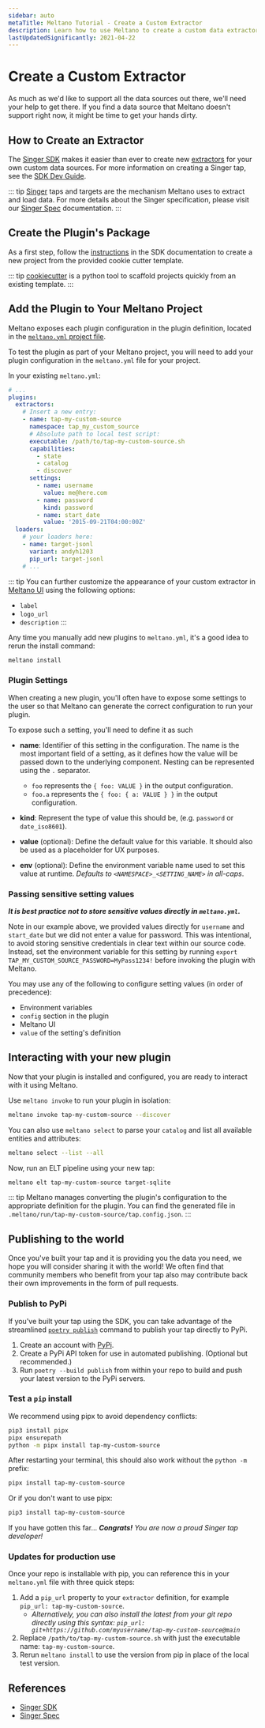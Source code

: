 ```yaml
---
sidebar: auto
metaTitle: Meltano Tutorial - Create a Custom Extractor
description: Learn how to use Meltano to create a custom data extractor.
lastUpdatedSignificantly: 2021-04-22
---
```


# Create a Custom Extractor

As much as we'd like to support all the data sources out there, we'll need your help to get there. If you find a data source that Meltano doesn't support right now, it might be time to get your hands dirty.


## How to Create an Extractor

The [Singer SDK](https://gitlab.com/meltano/singer-sdk)
makes it easier than ever to create new [extractors](/docs/plugins.html#extractors) for your own custom data sources. For more information
on creating a Singer tap, see the [SDK Dev Guide](https://gitlab.com/meltano/singer-sdk/-/blob/main/docs/dev_guide.md).

::: tip
[Singer](https://singer.io) taps and targets are the mechanism Meltano uses to extract
 and load data. For more details about the Singer specification, please visit our
 [Singer Spec](https://meltano.com/docs/singer-spec.html) documentation.
:::

## Create the Plugin's Package

As a first step, follow the [instructions](https://gitlab.com/meltano/singer-sdk/-/tree/main/cookiecutter/tap-template)
in the SDK documentation to create a new project from the provided cookie cutter template.

::: tip
[cookiecutter](https://cookiecutter.readthedocs.io/en/latest/) is a python tool to scaffold projects quickly from an existing template.
:::

## Add the Plugin to Your Meltano Project

Meltano exposes each plugin configuration in the plugin definition, located in the [`meltano.yml` project file](/docs/project.html#meltano-yml-project-file).

To test the plugin as part of your Meltano project, you will need to add your plugin configuration in the `meltano.yml` file for your project.

In your existing `meltano.yml`:

```yml
# ...
plugins:
  extractors:
    # Insert a new entry:
    - name: tap-my-custom-source
      namespace: tap_my_custom_source
      # Absolute path to local test script:
      executable: /path/to/tap-my-custom-source.sh
      capabilities:
        - state
        - catalog
        - discover
      settings:
        - name: username
          value: me@here.com
        - name: password
          kind: password
        - name: start_date
          value: '2015-09-21T04:00:00Z'
  loaders:
    # your loaders here:
    - name: target-jsonl
      variant: andyh1203
      pip_url: target-jsonl
    # ...
```

::: tip
You can further customize the appearance of your custom extractor in [Meltano UI](/docs/ui.html) using the following options:

- `label`
- `logo_url`
- `description`
:::

Any time you manually add new plugins to `meltano.yml`, it's a good idea to rerun the install command:

```bash
meltano install
```

### Plugin Settings

When creating a new plugin, you'll often have to expose some settings to the user so that Meltano can generate the correct configuration to run your plugin.

To expose such a setting, you'll need to define it as such

- **name**: Identifier of this setting in the configuration.
  The name is the most important field of a setting, as it defines how the value will be passed down to the underlying component.
  Nesting can be represented using the `.` separator.

  - `foo` represents the `{ foo: VALUE }` in the output configuration.
  - `foo.a` represents the `{ foo: { a: VALUE } }` in the output configuration.

- **kind**: Represent the type of value this should be, (e.g. `password` or `date_iso8601`).
- **value** (optional): Define the default value for this variable. It should also be used as a placeholder for UX purposes.
- **env** (optional): Define the environment variable name used to set this value at runtime. _Defaults to `<NAMESPACE>_<SETTING_NAME>` in all-caps_.

### Passing sensitive setting values

_**It is best practice not to store sensitive values directly in `meltano.yml`.**_

Note in our example above, we provided values directly for `username` and `start_date` but we did not enter a value
for password. This was intentional, to avoid storing sensitive credentials in clear text within our source code. Instead, set the environment variable for this setting by running `export TAP_MY_CUSTOM_SOURCE_PASSWORD=MyPass1234!`
before invoking the plugin with Meltano.

You may use any of the following to configure setting values (in order of precedence):

- Environment variables
- `config` section in the plugin
- Meltano UI
- `value` of the setting's definition

## Interacting with your new plugin

Now that your plugin is installed and configured, you are ready to interact with it using Meltano.

Use `meltano invoke` to run your plugin in isolation:

```bash
meltano invoke tap-my-custom-source --discover
```

You can also use `meltano select` to parse your `catalog` and list all available entities and attributes:

```bash
meltano select --list --all
```

Now, run an ELT pipeline using your new tap:

```bash
meltano elt tap-my-custom-source target-sqlite
```

::: tip
Meltano manages converting the plugin's configuration to the appropriate definition for the plugin. You can find the generated file in `.meltano/run/tap-my-custom-source/tap.config.json`.
:::

## Publishing to the world

Once you've built your tap and it is providing you the data you need, we hope you will consider
sharing it with the world! We often find that community
members who benefit from your tap also may contribute back their own improvements in
the form of pull requests.

### Publish to PyPi

If you've built your tap using the SDK, you can take advantage of the streamlined
[`poetry publish`](https://python-poetry.org/docs/cli/#publish) command to publish
your tap directly to PyPi.

1. Create an account with [PyPi](https://pypi.org).
2. Create a PyPi API token for use in automated publishing. (Optional but recommended.)
3. Run `poetry --build publish` from within your repo to build and push your latest version
   to the PyPi servers.

### Test a `pip` install

We recommend using pipx to avoid dependency conflicts:

```bash
pip3 install pipx
pipx ensurepath
python -m pipx install tap-my-custom-source
```

After restarting your terminal, this should also work without the `python -m` prefix:

```bash
pipx install tap-my-custom-source
```

Or if you don't want to use pipx:

```bash
pip3 install tap-my-custom-source
```

If you have gotten this far... _**Congrats!** You are now a proud Singer tap developer!_

### Updates for production use

Once your repo is installable with pip, you can reference this in your `meltano.yml` file with three quick steps:

1. Add a `pip_url` property to your `extractor` definition, for example `pip_url: tap-my-custom-source`.
   - _Alternatively, you can also install the latest from your git repo directly using this syntax:
     `pip_url: git+https://github.com/myusername/tap-my-custom-source@main`_
2. Replace `/path/to/tap-my-custom-source.sh` with just the executable name: `tap-my-custom-source`.
3. Rerun `meltano install` to use the version from pip in place of the local test version.

## References

- [Singer SDK](https://github.com/meltano/singer-sdk)
- [Singer Spec](/docs/singer-spec.html)
